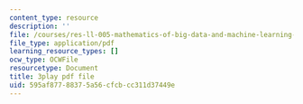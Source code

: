 ```yaml
---
content_type: resource
description: ''
file: /courses/res-ll-005-mathematics-of-big-data-and-machine-learning-january-iap-2020/595af87788375a56cfcbcc311d37449e_moJ7TQb5Fuk.pdf
file_type: application/pdf
learning_resource_types: []
ocw_type: OCWFile
resourcetype: Document
title: 3play pdf file
uid: 595af877-8837-5a56-cfcb-cc311d37449e
---
```

